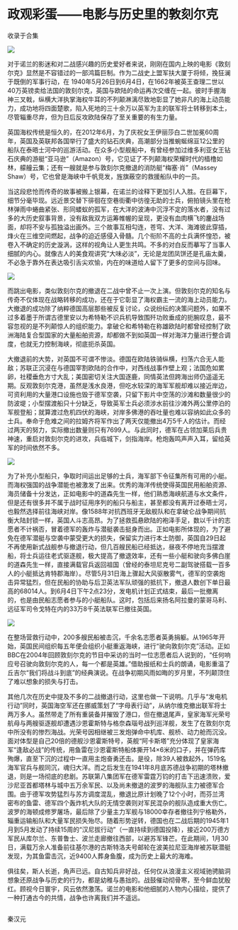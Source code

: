 # 政观彩蛋——电影与历史里的敦刻尔克


收录于合集

**<img src='/images/645/2.png' width='auto' />**

对于诺兰的影迷和对二战感兴趣的历史爱好者来说，刚刚在国内上映的电影《敦刻尔克》显然是不容错过的一部鸿篇巨制。作为二战史上盟军扶大厦于将倾，挽狂澜于既倒的军事行动，在
1940年5月26日到6月4日，在1662年被英王查理二世以40万英镑卖给法国的敦刻尔克，英国与欧陆的命运再次交缠在一起。彼时手握海神三叉戟，纵横大洋执掌海权牛耳的不列颠淋漓尽致地彰显了她非凡的海上动员能力，成功地将四面楚歌，陷入死地的三十余万以英军为主的联军将士转移到本土，尽管辎重尽弃，但为日后反攻欧陆保存了至关重要的有生力量。

英国海权传统是恒久的，在2012年6月，为了庆祝女王伊丽莎白二世加冕60周年，英国及英联邦各国举行了盛大的钻石庆典，高潮部分当推蜿蜒绵亘12公里的船队在泰晤士河中的巡游活动。在众多小型舰船中，有曾经参加过维多利亚女王钻石庆典的游艇“亚马逊”（Amazon）号，它见证了不列颠海权荣耀时代的樯橹如林，艨艟云集；还有一艘就是参与敦刻尔克撤退的消防艇“梅塞·肖”（Massey
Shaw）号，它也曾是海峡中千帆竞发，旌旗蔽空的救援船队中的一员。

当这段悲怆而传奇的故事被搬上银幕，在诺兰的诠释下更加引人入胜。在巨幕下，细节分毫毕现。远近景交替下徘徊在空巷街衢中彷徨无助的士兵，俯拍镜头里在枪林弹雨中蜷曲紧张、形同蝼蚁的孤军，在大洋的波涛中沉浮不定的落水者，没有过多的大历史叙事背景，没有敌我双方运筹帷幄的呈现，更没有血肉横飞的鏖战场面，却将不安与孤独溢出画外。三个故事互相勾连，苍穹、大洋、海滩彼此穿插，烽火在三维空间燃起，战争的迫近感侵入骨髓。几个衔阶不高的士兵满怀惶恐，被卷入不确定的历史漩涡，这样的视角让人更生共鸣。不多的对白反而摹写了当事人细腻的内心。就像古人的美食观讲究“大味必淡”，无论是龙团凤饼还是孔庙太羹，不必急于靠外在表达吸引舌尖欢愉，内在的味道给人留下了更多的空间与回味。

![](/images/645/3.jpeg)

而跳出电影，类似敦刻尔克的撤退在二战中曾不止一次上演。但敦刻尔克的知名与传奇不仅体现在战略转移的成功，还在于它彰显了海权霸主一流的海上动员能力。大撤退的成功除了纳粹德国高层那些被反复讨论，众说纷纭的决策问题外，如果不过多着墨于所谓古德里安以为希特勒不识兵机导致围歼功败垂成的扼腕叹息，最不容忽视的是不列颠惊人的组织能力。拿破仑和希特勒在称雄欧陆时都曾经控制了欧洲海陆复合型国家的大量船舶资源，却都做不到如英国一样对海洋力量进行整合调度，也就无力控制海峡，彻底扼杀英国。

大撤退前的大势，对英国不可谓不惨淡。德国在欧陆铁骑纵横，扫荡六合无人能敌；苏联正沉浸在与德国宰割欧陆的合作中，对西线战事作壁上观；法国危如累卵，社稷垂危方寸大乱；美国密切关注大国逐鹿，同情英法但跨海出师仍遥遥无期。反观敦刻尔克港，虽然是浅水良港，但吃水较深的海军军舰却难以接近岸边，可资利用的大量港口设施也毁于德军空袭，只留下影片中空荡的沙滩和数量很少的防波堤；小型摆渡船只十分缺乏，导致英军士兵必须涉水前往沙滩外两公里停泊的军舰登船；就算渡过危机四伏的海峡，对岸多佛港的吞吐量也难以容纳如此众多的士兵。奉命于危难之间的拉姆齐将军作出了两天仅能撤出4万5千人的估计。而经过两天的努力，实际撤出数量则只有7699人。与此同时，德军在占领加莱后兵贵神速，重启对敦刻尔克的进攻，兵临城下，剑指海岸。枪炮轰鸣声声入耳，留给英军的时间依然不多。

![](/images/645/4.jpeg)

为了补充小型船只，争取时间运出足够的士兵，海军部下令征集所有可用的小艇。而海权强国的战争潜能也被激发了出来。优秀的海洋传统使得英国民用船舶资源、海员储备十分发达，正如电影中的道森先生一样，他们熟悉海峡航道与水文条件，但是还有很多并不属于战时征用序列的船只与船主，甚至都没有离开过泰晤士河，也毅然选择前往海峡对岸。像1588年对抗西班牙无敌舰队和在拿破仑战争期间抗衡大陆封锁一样，英国人斗志高昂。为了拯救孤悬欧陆的袍泽手足，数以千计的志愿者不计祸否，冒着德军的轰炸与潜艇袭击挺身而出。正如电影所体现的，为了避免在德军潜艇与空袭中蒙受更大的损失，保留实力进行本土防御，英国自29日起不再使用新式战舰参与撤退行动，但几百艘民船已经抵达，昼夜不停地充当摆渡船，将士兵运往老式驱逐舰，极大提高了撤退效率，还有一些小艇和驶向多佛白崖的道森先生一样，直接满载官兵返回祖国（曾经的泰坦尼克号二副驾驶搭载一百多人的小艇抵达肯特郡海岸）。尽管5月31日海上骤起大风驱散雾气，德军的空袭炮击异常猛烈，但在民船的协助与后卫英法军队顽强的抵抗下，撤退人数创下单日最高的68014人。到6月4日下午2点23分，发电机计划正式结束，最后一批撤离的，也是由民船志愿者参与的小艇船队。这时，包括后来扬名阿拉曼的蒙哥马利、远征军司令戈特在内的33万8千英法联军已撤往英国。

![](/images/645/5.jpeg)

在整场营救行动中，200多艘民船被击沉，千余名志愿者英勇捐躯。从1965年开始，英国民间组织每五年便会组织小艇重返海峡，进行“驶向敦刻尔克”活动。正如BBC在2004年回顾敦刻尔克的节目中采访的当时一位志愿者后人说到的，“任何响应号召驶向敦刻尔克的人，每一个都是英雄。”借助报纸和士兵的朗诵，电影重温了丘吉尔“我们将战斗到底”的经典演说。在战争初期风雨如晦的岁月里，不列颠顶住了难以想象的损失与打击。

其他几次在历史中提及不多的二战撤退行动，这里也做一下说明。几乎与“发电机行动”同时，英国海空军还在挪威策划了“字母表行动”，从纳尔维克撤出联军将士两万多人。虽然带走了所有重装备并摧毁了港口，但在撤退尾声，皇家海军光荣号航母与两艘驱逐舰却遭遇沙恩霍斯特与格奈森瑙号战列巡洋舰，发生了在敦刻尔克中所没有的惨烈海战。光荣号因相继被三发炮弹命中机库、舰桥、动力舱而沉没。面对体型是自己20倍的德舰沙恩霍斯特号，英舰“阿卡斯塔”充分体现了皇家海军“逢敌必战”的传统，用鱼雷在沙恩霍斯特船体撕开14×6米的口子，并在弹药库殉爆，直至下沉的过程中一直用主炮奋勇还击。是役，除39人被救起外，1519名海军官兵与舰同沉，魂归大洋。而之后发生在1941年8月底苏德战争初期的塔林撤退，则是一场彻底的悲剧。苏联第八集团军在德军雷霆万钧的打击下迅速溃败，爱沙尼亚首都塔林与城中五万余军民、以及尚未撤退的波罗的海舰队主力被德军合围。由于德军攻势猛烈与苏方调度混乱，撤退比原计划晚了12个小时，而芬兰湾密布的鱼雷、德军四个轰炸机大队的无情空袭则对军民混杂的舰队造成重大伤亡。波罗的海顿成修罗屠场，最后除了少量主力军舰与18000幸存者撤往列宁格勒外，辎重运输船队和大量军民损失殆尽。随着形势逆转，德国也在二战后期的1945年1月到5月发动了持续15周的“汉尼拔行动”（一直持续到德国投降），接近200万德方军民从库尔兰、东普鲁士、波兰走廊撤往西部，以避苏军锋芒。在此期间，1月30日，满载万余人准备前往基尔港的古斯特洛夫号邮轮在波美拉尼亚海岸被苏联潜艇发现，为其鱼雷击沉，近9400人葬身鱼腹，成为历史上最大的海难。

俱往矣，斯人长逝，角声已远。自古知兵非好战，任何仅从浪漫主义视域驰骋脑洞想象还原战争与历史的行为，都是幼稚与愚拙的。战鼓催动彻骨寒，至今鲜血犹殷红。顾视今日寰宇，风云依然激荡。诺兰的电影和他细腻的人物内心描绘，提供了一种打通古今的共情，战争也许离我们并不遥远。

  

![]()

秦汉元

